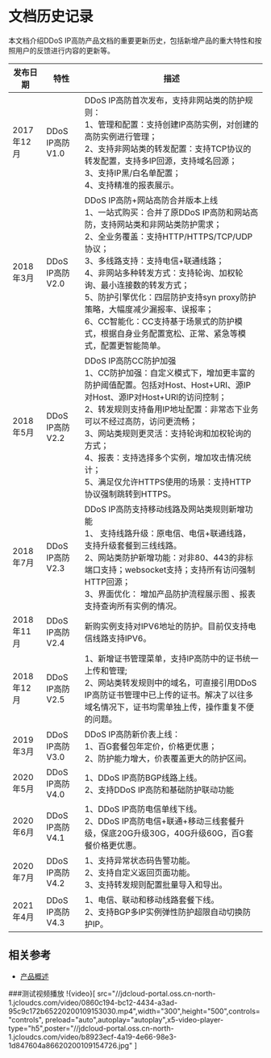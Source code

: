 # 文档历史记录

本文档介绍DDoS IP高防产品文档的重要更新历史，包括新增产品的重大特性和按照用户的反馈进行内容的更新等。

|发布日期|特性|描述|
|-|-|-|
|2017年12月|DDoS IP高防 V1.0|DDoS IP高防首次发布，支持非网站类的防护规则：<br />1、管理和配置：支持创建IP高防实例，对创建的高防实例进行管理；<br />2、支持非网站类的转发配置：支持TCP协议的转发配置，支持多IP回源，支持域名回源；<br />3、支持IP黑/白名单配置；<br />4、支持精准的报表展示。|
|2018年3月|DDoS IP高防 V2.0|DDoS IP高防+网站高防合并版本上线<br />1、一站式购买：合并了原DDoS IP高防和网站高防，支持网站类和非网站类防护需求；<br />2、全业务覆盖：支持HTTP/HTTPS/TCP/UDP协议；<br />3、多线路支持：支持电信+联通线路；<br /> 4、非网站多种转发方式：支持轮询、加权轮询、最小连接数的转发方式； <br /> 5、防护引擎优化：四层防护支持syn proxy防护策略，大幅度减少漏报率、误报率； <br />6、CC智能化：CC支持基于场景式的防护模式，根据自身业务配置宽松、正常、紧急等模式，配置更智能简单。|
|2018年5月|DDoS IP高防 V2.2|DDoS IP高防CC防护加强<br />1、CC防护加强：自定义模式下，增加更丰富的防护阈值配置。包括对Host、Host+URI、源IP对Host、源IP对Host+URI的访问控制；<br />2、转发规则支持备用IP地址配置：非常态下业务可以不经过高防，访问更流畅； <br />3、网站类规则更灵活：支持轮询和加权轮询的方式； <br />4、报表：支持选择多个实例，增加攻击情况统计；<br />5、满足仅允许HTTPS使用的场景：支持HTTP协议强制跳转到HTTPS。|
|2018年7月|DDoS IP高防 V2.3|DDoS IP高防支持移动线路及网站类规则新增功能<br />1、 支持线路升级：原电信、电信+联通线路，支持升级套餐到三线线路。<br />2、网站类防护新增功能：对非80、443的非标端口支持；websocket支持；支持所有访问强制HTTP回源；<br />3、界面优化： 增加产品防护流程展示图 、报表支持查询所有实例的情况。|
|2018年11月|DDoS IP高防V2.4|新购实例支持对IPV6地址的防护。目前仅支持电信线路支持IPV6。|
|2018年12月|DDoS IP高防V2.5|1、新增证书管理菜单，支持IP高防中的证书统一上传和管理; <br />2、网站类转发规则中的域名，可直接引用DDoS IP高防证书管理中已上传的证书。解决了以往多域名情况下，证书均需单独上传，操作重复不便的问题。|
|2019年3月|DDoS IP高防V3.0|DDoS IP高防新价表上线： <br /> 1、百G套餐包年定价，价格更优惠； <br />2、防护能力增大，价表覆盖更大的防护区间。|
|2020年5月|DDoS IP高防V4.0|1、DDoS IP高防BGP线路上线。<br />2、支持DDoS IP高防和基础防护联动功能|
|2020年6月|DDoS IP高防V4.1|1、DDoS IP高防电信单线下线。<br />2、DDoS IP高防电信+联通+移动三线套餐升级，保底20G升级30G，40G升级60G，百G套餐价格更优惠。|
|2020年7月|DDoS IP高防V4.2|1、支持异常状态码告警功能。<br />2、支持自定义返回页面功能。<br />3、支持转发规则配置批量导入和导出。|
|2021年4月|DDoS IP高防V4.3|1、电信、联动和移动线路套餐下线。<br />2、支持BGP多IP实例弹性防护超限自动切换防护IP。|

## 相关参考

- [产品概述](../Introduction/Product-Overview.md)

###测试视频播放
!{video}[ src="//jdcloud-portal.oss.cn-north-1.jcloudcs.com/video/0860c194-bc12-4434-a3ad-95c9c172b65220200109153030.mp4",width="300",height="500",controls="controls", preload="auto",autoplay="autoplay",x5-video-player-type="h5",poster="//jdcloud-portal.oss.cn-north-1.jcloudcs.com/video/b8923ecf-4a19-4e66-98e3-1d847604a86620200109154726.jpg" ]
